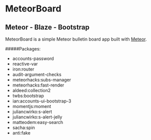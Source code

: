 # MeteorBoard

## Meteor - Blaze - Bootstrap

MeteorBoard is a simple Meteor bulletin board app built with [Meteor](http://meteor.com).


#####Packages:

- accounts-password
- reactive-var
- iron:router
- audit-argument-checks
- meteorhacks:subs-manager
- meteorhacks:fast-render
- aldeed:collection2
- twbs:bootstrap
- ian:accounts-ui-bootstrap-3 
- momentjs:moment
- juliancwirko:s-alert
- juliancwirko:s-alert-jelly
- matteodem:easy-search
- sacha:spin
- anti:fake
